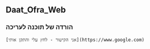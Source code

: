 ## Daat_Ofra_Web

### הורדה של תוכנה לעריכה
`
[אני הקישור - לחץ עלי והתקן אותי](https://www.google.com)
`
